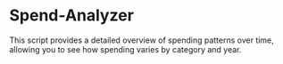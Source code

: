 # Spend-Analyzer
This script provides a detailed overview of spending patterns over time, allowing you to see how spending varies by category and year.
